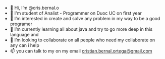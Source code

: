 - 👋 Hi, I’m @cris.bernal.o
- 📖 I'm student of Analist - Programmer on Duoc UC on first year
- 👀 I’m interested in create and solve any problem in my way to be a good programer 
- 🌱 I’m currently learning all about java and try to go more deep in this language and
- 💞️ I’m looking to collaborate on all people who need my collaborate on any can i help 
- 📫 you can talk to my on my email cristian.bernal.ortega@gmail.com

<!---
clistalica/clistalica is a ✨ special ✨ repository because its `README.md` (this file) appears on your GitHub profile.
You can click the Preview link to take a look at your changes.
--->
